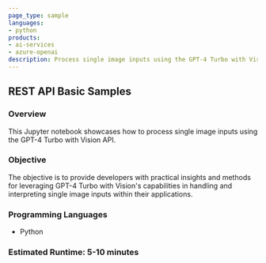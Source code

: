 ```yaml
---
page_type: sample
languages:
- python
products:
- ai-services
- azure-openai
description: Process single image inputs using the GPT-4 Turbo with Vision API.
---
```


## REST API Basic Samples

### Overview

This Jupyter notebook showcases how to process single image inputs using the GPT-4 Turbo with Vision API.

### Objective

The objective is to provide developers with practical insights and methods for leveraging GPT-4 Turbo with Vision's capabilities in handling and interpreting single image inputs within their applications.

### Programming Languages
 - Python

### Estimated Runtime: 5-10 minutes

